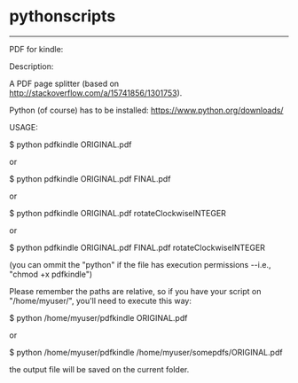 # pythonscripts

***********
PDF for kindle:

Description:

A PDF page splitter (based on http://stackoverflow.com/a/15741856/1301753).



Python (of course) has to be installed: https://www.python.org/downloads/ 



USAGE:

$ python pdfkindle ORIGINAL.pdf

or

$ python pdfkindle ORIGINAL.pdf FINAL.pdf

or

$ python pdfkindle ORIGINAL.pdf rotateClockwiseINTEGER

or

$ python pdfkindle ORIGINAL.pdf FINAL.pdf rotateClockwiseINTEGER

(you can ommit the "python" if the file has execution permissions --i.e., "chmod +x pdfkindle")

Please remember the paths are relative, so if you have your script on "/home/myuser/", you'll need to execute this way:

$ python /home/myuser/pdfkindle ORIGINAL.pdf

or

$ python /home/myuser/pdfkindle /home/myuser/somepdfs/ORIGINAL.pdf

the output file will be saved on the current folder.


